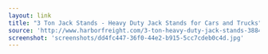 ```yaml
---
layout: link
title: "3 Ton Jack Stands - Heavy Duty Jack Stands for Cars and Trucks"
source: 'http://www.harborfreight.com/3-ton-heavy-duty-jack-stands-38846.html#.Uyc7FNx90yA'
screenshot: 'screenshots/dd4fc447-36f0-44e2-b915-5cc7cdeb0c4d.jpg'
---
```


